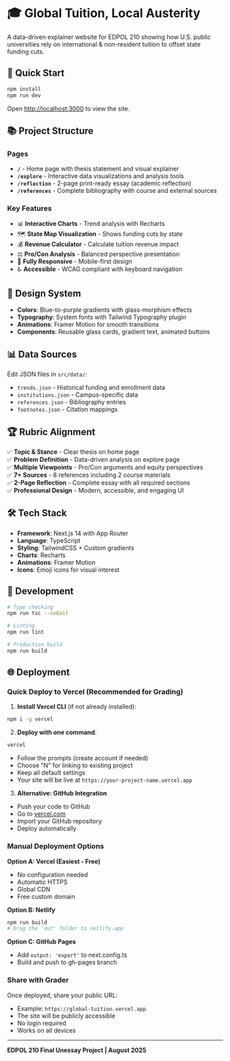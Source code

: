 # 🎓 Global Tuition, Local Austerity

A data-driven explainer website for EDPOL 210 showing how U.S. public universities rely on international & non-resident tuition to offset state funding cuts.

## 🚀 Quick Start

```bash
npm install
npm run dev
```

Open [http://localhost:3000](http://localhost:3000) to view the site.

## 📚 Project Structure

### Pages
- **`/`** - Home page with thesis statement and visual explainer
- **`/explore`** - Interactive data visualizations and analysis tools
- **`/reflection`** - 2-page print-ready essay (academic reflection)
- **`/references`** - Complete bibliography with course and external sources

### Key Features
- 📊 **Interactive Charts** - Trend analysis with Recharts
- 🗺️ **State Map Visualization** - Shows funding cuts by state
- 💰 **Revenue Calculator** - Calculate tuition revenue impact
- ⚖️ **Pro/Con Analysis** - Balanced perspective presentation
- 📱 **Fully Responsive** - Mobile-first design
- ♿ **Accessible** - WCAG compliant with keyboard navigation

## 🎨 Design System

- **Colors**: Blue-to-purple gradients with glass-morphism effects
- **Typography**: System fonts with Tailwind Typography plugin
- **Animations**: Framer Motion for smooth transitions
- **Components**: Reusable glass cards, gradient text, animated buttons

## 📊 Data Sources

Edit JSON files in `src/data/`:
- `trends.json` - Historical funding and enrollment data
- `institutions.json` - Campus-specific data
- `references.json` - Bibliography entries
- `footnotes.json` - Citation mappings

## 🏆 Rubric Alignment

✅ **Topic & Stance** - Clear thesis on home page  
✅ **Problem Definition** - Data-driven analysis on explore page  
✅ **Multiple Viewpoints** - Pro/Con arguments and equity perspectives  
✅ **7+ Sources** - 8 references including 2 course materials  
✅ **2-Page Reflection** - Complete essay with all required sections  
✅ **Professional Design** - Modern, accessible, and engaging UI

## 🛠️ Tech Stack

- **Framework**: Next.js 14 with App Router
- **Language**: TypeScript
- **Styling**: TailwindCSS + Custom gradients
- **Charts**: Recharts
- **Animations**: Framer Motion
- **Icons**: Emoji icons for visual interest

## 📝 Development

```bash
# Type checking
npm run tsc --noEmit

# Linting
npm run lint

# Production build
npm run build
```

## 🌐 Deployment

### Quick Deploy to Vercel (Recommended for Grading)

1. **Install Vercel CLI** (if not already installed):
```bash
npm i -g vercel
```

2. **Deploy with one command**:
```bash
vercel
```
- Follow the prompts (create account if needed)
- Choose "N" for linking to existing project
- Keep all default settings
- Your site will be live at `https://your-project-name.vercel.app`

3. **Alternative: GitHub Integration**
- Push your code to GitHub
- Go to [vercel.com](https://vercel.com)
- Import your GitHub repository
- Deploy automatically

### Manual Deployment Options

**Option A: Vercel (Easiest - Free)**
- No configuration needed
- Automatic HTTPS
- Global CDN
- Free custom domain

**Option B: Netlify**
```bash
npm run build
# Drag the 'out' folder to netlify.app
```

**Option C: GitHub Pages**
- Add `output: 'export'` to next.config.ts
- Build and push to gh-pages branch

### Share with Grader
Once deployed, share your public URL:
- Example: `https://global-tuition.vercel.app`
- The site will be publicly accessible
- No login required
- Works on all devices

---

**EDPOL 210 Final Unessay Project | August 2025**